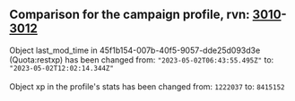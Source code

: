 ## Comparison for the campaign profile, rvn: [3010](https://github.com/PRO100KatYT/FortniteProfileRevisions/tree/main/profiles/campaign/3010%20campaign.json)-[3012](https://github.com/PRO100KatYT/FortniteProfileRevisions/tree/main/profiles/campaign/3012%20campaign.json)

Object last_mod_time in 45f1b154-007b-40f5-9057-dde25d093d3e (Quota:restxp) has been changed from: `"2023-05-02T06:43:55.495Z"` to: `"2023-05-02T12:02:14.344Z"`
<br><br>
Object xp in the profile's stats has been changed from: `1222037` to: `8415152`
<br><br>

